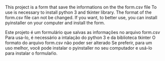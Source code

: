 This project is a form that save the informations on the the form.csv file
To use is necessary to install python 3 and tkinter library.
The format of the form.csv file can not be changed.
If you want, to better use, you can install pyinstaller on your computer and install the form.

Este projeto é um formulário que salvas as informações no arquivo form.csv
Para usa-lo, é necessário a intalação do python 3 e da biblioteca tkinter
O formato do arquivo form.csv não poder ser alterado
Se preferir, para um uso melhor, você pode instalar o pyinstaller no seu computador e usá-lo para instalar o formulaŕio.